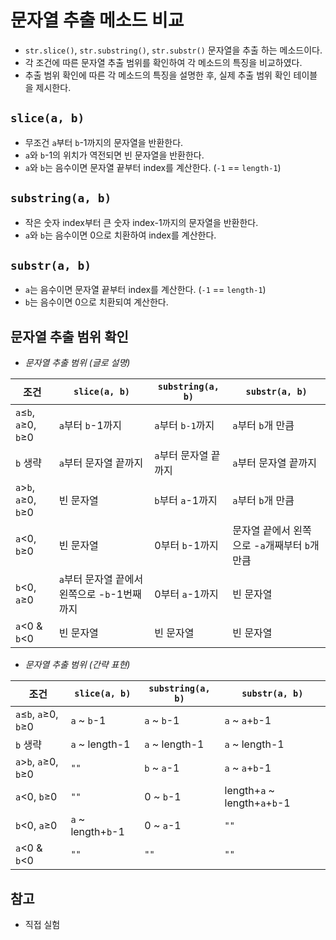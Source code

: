 # 문자열 추출 메소드 비교
- `str.slice()`, `str.substring()`, `str.substr()` 문자열을 추출 하는 메소드이다.
- 각 조건에 따른 문자열 추출 범위를 확인하여 각 메소드의 특징을 비교하였다.
- 추출 범위 확인에 따른 각 메소드의 특징을 설명한 후, 실제 추출 범위 확인 테이블을 제시한다.

## `slice(a, b)`
- 무조건 `a`부터 `b`-1까지의 문자열을 반환한다.
- `a`와 `b`-1의 위치가 역전되면 빈 문자열을 반환한다.
- `a`와 `b`는 음수이면 문자열 끝부터 index를 계산한다. (`-1` == `length-1`)

## `substring(a, b)`
- 작은 숫자 index부터 큰 숫자 index-1까지의 문자열을 반환한다.
- `a`와 `b`는 음수이면 0으로 치환하여 index를 계산한다.

## `substr(a, b)`
- `a`는 음수이면 문자열 끝부터 index를 계산한다. (`-1` == `length-1`)
- `b`는 음수이면 0으로 치환되여 계산한다.

## 문자열 추출 범위 확인

- *문자열 추출 범위 (글로 설명)*

조건 | `slice(a, b)` | `substring(a, b)` | `substr(a, b)`
-----|---------------|-------------------|---------------
`a`≤`b`, `a`≥0, `b`≥0 | `a`부터 `b`-1까지 | `a`부터 `b-1`까지 | `a`부터 `b`개 만큼
`b` 생략 | `a`부터 문자열 끝까지 | `a`부터 문자열 끝까지 | `a`부터 문자열 끝까지
`a`>`b`, `a`≥0, `b`≥0 | 빈 문자열 | `b`부터 `a`-1까지 | `a`부터 `b`개 만큼
`a`<0, `b`≥0 | 빈 문자열 | 0부터 `b`-1까지 | 문자열 끝에서 왼쪽으로 -`a`개째부터 `b`개 만큼
`b`<0, `a`≥0 | `a`부터 문자열 끝에서 왼쪽으로 -`b`-1번째 까지 | 0부터 `a`-1까지 | 빈 문자열
`a`<0 & `b`<0 | 빈 문자열 | 빈 문자열 | 빈 문자열

- *문자열 추출 범위 (간략 표현)*

조건 | `slice(a, b)` | `substring(a, b)` | `substr(a, b)`
-----|---------------|-------------------|---------------
`a`≤`b`, `a`≥0, `b`≥0 | `a` ~ `b`-1 | `a` ~ `b`-1 | `a` ~ `a`+`b`-1
`b` 생략 | `a` ~ length-1 | `a` ~ length-1 | `a` ~ length-1
`a`>`b`, `a`≥0, `b`≥0 | `""` | `b` ~ `a`-1 | `a` ~ `a`+`b`-1
`a`<0, `b`≥0 | `""` | 0 ~ `b`-1 | length+`a` ~ length+`a`+`b`-1
`b`<0, `a`≥0 | `a` ~ length+`b`-1 | 0 ~ `a`-1 | `""`
`a`<0 & `b`<0 | `""` | `""` | `""`

## 참고
- 직접 실험